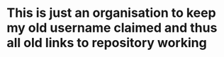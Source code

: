 # This is just an organisation to keep my old username claimed and thus all old links to repository working
